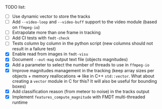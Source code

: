 TODO list:
- [ ] Use dynamic vector to store the tracks
- [ ] Add `--video-loop` and `--video-buff` support to the video module (based 
      on `ffmpeg-io`)
- [ ] Extrapolate more than one frame in tracking
- [ ] Add CI tests with `fmdt-check` 
- [ ] Tests column by column in the python script (new columns should not result 
      in a failure test)
- [x] Enable read from images in `fmdt-visu`
- [x] Document `--out-mag` output text file (objects magnitudes)
- [x] Add a parameter to select the number of threads to use in `ffmpeg-io`
- [x] Improve magnitudes management in the tracking (keep array sizes per 
      objects + memory reallocations => like in C++ `std::vector`. What about
      creating a `vector` module in C for this? It will also be useful for 
      bounding boxes)
- [x] Add classification reason (from meteor to noise) in the tracks output
- [x] Implement `features_compute_magnitude` with FMDT multi-threaded runtime